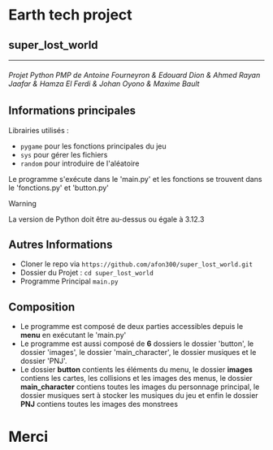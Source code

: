 # Earth tech project 
## super_lost_world

---

###### Projet Python PMP de Antoine Fourneyron & Edouard Dion & Ahmed Rayan Jaafar & Hamza El Ferdi & Johan Oyono & Maxime Bault

## Informations principales
Librairies utilisés :
* `pygame` pour les fonctions principales du jeu
* `sys` pour gérer les fichiers
* `random` pour introduire de l'aléatoire

Le programme s'exécute dans le 'main.py' et les fonctions se trouvent dans le 'fonctions.py' et 'button.py'


> [!WARNING]
> La version de Python doit être au-dessus ou égale à 3.12.3

## Autres Informations

* Cloner le repo via `https://github.com/afon300/super_lost_world.git`
* Dossier du Projet : `cd super_lost_world`
* Programme Principal `main.py`

## Composition

* Le programme est composé de deux parties accessibles depuis le **menu** en exécutant le 'main.py'
* Le programme est aussi composé de **6** dossiers le dossier 'button', le dossier 'images', le dossier 'main_character', le dossier musiques et le dossier 'PNJ'.
* Le dossier **button** contients les éléments du menu, le dossier **images** contiens les cartes, les collisions et les images des menus, le dossier **main_character** contiens toutes les images du personnage principal, le dossier musiques sert à stocker les musiques du jeu et enfin le dossier **PNJ** contiens toutes les images des monstrees

# Merci
